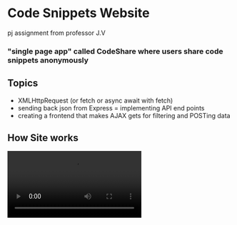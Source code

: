 
# Code Snippets Website
pj assignment from professor J.V

### "single page app" called CodeShare where users share code snippets anonymously 

## Topics 
- XMLHttpRequest (or fetch or async await with fetch)
- sending back json from Express
= implementing API end points
- creating a frontend that makes AJAX gets for filtering and POSTing data

## How Site works 
![video](../docs/example.mov)
